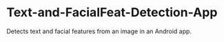 # Text-and-FacialFeat-Detection-App
Detects text and facial features from an image in an Android app.
